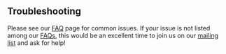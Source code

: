 ## Troubleshooting

Please see our [FAQ](help/faq.md) page for common issues. If your issue is not listed among our [FAQs](help/faq.md), this would be an excellent time to join us on our [mailing list](https://groups.google.com/forum/#!forum/moose-users) and ask for help!
